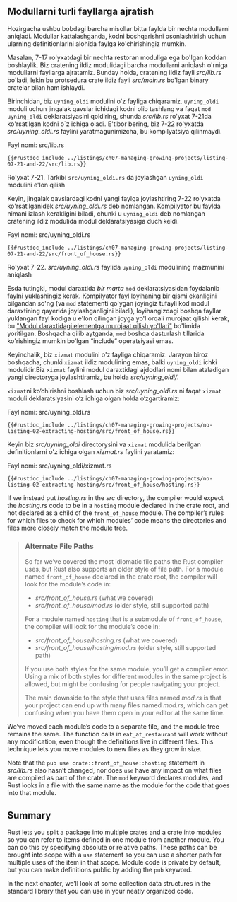 ## Modullarni turli fayllarga ajratish

Hozirgacha ushbu bobdagi barcha misollar bitta faylda bir nechta modullarni aniqladi.
Modullar kattalashganda, kodni boshqarishni osonlashtirish uchun ularning definitionlarini alohida faylga ko'chirishingiz mumkin.

Masalan, 7-17 ro'yxatdagi bir nechta restoran moduliga ega bo'lgan koddan boshlaylik. Biz cratening ildiz modulidagi barcha modullarni aniqlash o'rniga modullarni fayllarga ajratamiz. Bunday holda, cratening ildiz fayli *src/lib.rs* bo'ladi, lekin bu protsedura crate ildiz fayli *src/main.rs* bo'lgan binary cratelar bilan ham ishlaydi.

Birinchidan, biz `uyning_oldi` modulini o'z fayliga chiqaramiz. `uyning_oldi` moduli uchun jingalak qavslar ichidagi kodni olib tashlang va faqat `mod uyning_oldi` deklaratsiyasini qoldiring, shunda *src/lib.rs* ro'yxat 7-21da ko'rsatilgan kodni o`z ichiga oladi. E'tibor bering, biz 7-22 ro'yxatda *src/uyning_oldi.rs* faylini yaratmagunimizcha, bu kompilyatsiya qilinmaydi.

<span class="filename">Fayl nomi: src/lib.rs</span>

```rust,ignore,does_not_compile
{{#rustdoc_include ../listings/ch07-managing-growing-projects/listing-07-21-and-22/src/lib.rs}}
```

<span class="caption">Ro'yxat 7-21. Tarkibi `src/uyning_oldi.rs` da joylashgan `uyning_oldi` modulini e'lon qilish</span>

Keyin, jingalak qavslardagi kodni yangi faylga joylashtiring
7-22 ro'yxatda ko'rsatilganidek *src/uyning_oldi.rs* deb nomlangan. Kompilyator bu faylda nimani izlash kerakligini biladi, chunki u `uyning_oldi` deb nomlangan cratening ildiz modulida modul deklaratsiyasiga duch keldi.

<span class="filename">Fayl nomi: src/uyning_oldi.rs</span>

```rust,ignore
{{#rustdoc_include ../listings/ch07-managing-growing-projects/listing-07-21-and-22/src/front_of_house.rs}}
```

<span class="caption">Ro'yxat 7-22. *src/uyning_oldi.rs* faylida `uyning_oldi` modulining mazmunini aniqlash</span>

Esda tutingki, modul daraxtida *bir marta* `mod` deklaratsiyasidan foydalanib faylni yuklashingiz kerak. Kompilyator fayl loyihaning bir qismi ekanligini bilgandan so'ng (va `mod` statementi qo'ygan joyingiz tufayli kod modul daraxtining qayerida joylashganligini biladi), loyihangizdagi boshqa fayllar yuklangan fayl kodiga u e'lon qilingan joyga yo'l orqali murojaat qilishi kerak, bu ["Modul daraxtidagi elementga murojaat qilish yo'llari"][paths]<!-- ignore --> bo'limida yoritilgan. Boshqacha qilib aytganda, `mod` boshqa dasturlash tillarida ko'rishingiz mumkin bo'lgan “include” operatsiyasi emas.

Keyinchalik, biz `xizmat` modulini o'z fayliga chiqaramiz. Jarayon biroz boshqacha, chunki `xizmat` ildiz modulining emas, balki `uyning_oldi` ichki modulidir.Biz `xizmat` faylini modul daraxtidagi ajdodlari nomi bilan ataladigan yangi directoryga joylashtiramiz, bu holda *src/uyning_oldi/*.

`xizmat`ni ko‘chirishni boshlash uchun biz *src/uyning_oldi.rs* ni faqat `xizmat` moduli deklaratsiyasini o‘z ichiga olgan holda o‘zgartiramiz:

<span class="filename">Fayl nomi: src/uyning_oldi.rs</span>

```rust,ignore
{{#rustdoc_include ../listings/ch07-managing-growing-projects/no-listing-02-extracting-hosting/src/front_of_house.rs}}
```

Keyin biz *src/uyning_oldi* directorysini va `xizmat` modulida berilgan definitionlarni o'z ichiga olgan *xizmat.rs* faylini yaratamiz:

<span class="filename">Fayl nomi: src/uyning_oldi/xizmat.rs</span>

```rust,ignore
{{#rustdoc_include ../listings/ch07-managing-growing-projects/no-listing-02-extracting-hosting/src/front_of_house/hosting.rs}}
```

If we instead put *hosting.rs* in the *src* directory, the compiler would
expect the *hosting.rs* code to be in a `hosting` module declared in the crate
root, and not declared as a child of the `front_of_house` module. The
compiler’s rules for which files to check for which modules’ code means the
directories and files more closely match the module tree.

> ### Alternate File Paths
>
> So far we’ve covered the most idiomatic file paths the Rust compiler uses,
> but Rust also supports an older style of file path. For a module named
> `front_of_house` declared in the crate root, the compiler will look for the
> module’s code in:
>
> * *src/front_of_house.rs* (what we covered)
> * *src/front_of_house/mod.rs* (older style, still supported path)
>
> For a module named `hosting` that is a submodule of `front_of_house`, the
> compiler will look for the module’s code in:
>
> * *src/front_of_house/hosting.rs* (what we covered)
> * *src/front_of_house/hosting/mod.rs* (older style, still supported path)
>
> If you use both styles for the same module, you’ll get a compiler error. Using
> a mix of both styles for different modules in the same project is allowed, but
> might be confusing for people navigating your project.
>
> The main downside to the style that uses files named *mod.rs* is that your
> project can end up with many files named *mod.rs*, which can get confusing
> when you have them open in your editor at the same time.

We’ve moved each module’s code to a separate file, and the module tree remains
the same. The function calls in `eat_at_restaurant` will work without any
modification, even though the definitions live in different files. This
technique lets you move modules to new files as they grow in size.

Note that the `pub use crate::front_of_house::hosting` statement in
*src/lib.rs* also hasn’t changed, nor does `use` have any impact on what files
are compiled as part of the crate. The `mod` keyword declares modules, and Rust
looks in a file with the same name as the module for the code that goes into
that module.

## Summary

Rust lets you split a package into multiple crates and a crate into modules
so you can refer to items defined in one module from another module. You can do
this by specifying absolute or relative paths. These paths can be brought into
scope with a `use` statement so you can use a shorter path for multiple uses of
the item in that scope. Module code is private by default, but you can make
definitions public by adding the `pub` keyword.

In the next chapter, we’ll look at some collection data structures in the
standard library that you can use in your neatly organized code.

[paths]: ch07-03-paths-for-referring-to-an-item-in-the-module-tree.html
